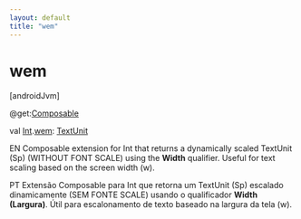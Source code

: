 ```yaml
---
layout: default
title: "wem"
---
```


# wem

[androidJvm]

@get:[Composable](https://developer.android.com/reference/kotlin/androidx/compose/runtime/Composable.html)

val [Int](https://kotlinlang.org/api/core/kotlin-stdlib/kotlin/-int/index.html).[wem](wem.md): [TextUnit](https://developer.android.com/reference/kotlin/androidx/compose/ui/unit/TextUnit.html)

EN Composable extension for Int that returns a dynamically scaled TextUnit (Sp) (WITHOUT FONT SCALE) using the **Width** qualifier. Useful for text scaling based on the screen width (w).

PT Extensão Composable para Int que retorna um TextUnit (Sp) escalado dinamicamente (SEM FONTE SCALE) usando o qualificador **Width (Largura)**. Útil para escalonamento de texto baseado na largura da tela (w).